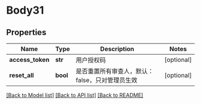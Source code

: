 # Body31

## Properties
Name | Type | Description | Notes
------------ | ------------- | ------------- | -------------
**access_token** | **str** | 用户授权码 | [optional] 
**reset_all** | **bool** | 是否重置所有审查人，默认：false，只对管理员生效 | [optional] 

[[Back to Model list]](../README.md#documentation-for-models) [[Back to API list]](../README.md#documentation-for-api-endpoints) [[Back to README]](../README.md)

